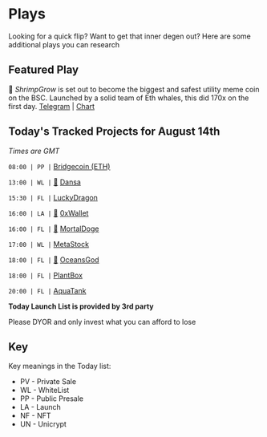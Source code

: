 
# Plays

Looking for a quick flip? Want to get that inner degen out? Here are some additional plays you can research

## Featured Play


🦐 *ShrimpGrow* is set out to become the biggest and safest utility meme coin on the BSC. Launched by a solid team of Eth whales, this did 170x on the first day.
[Telegram](https://t.me/ShrimpGrow) | [Chart](https://app.nexuscrypto.com/token/bsc/0x9b911e0efd7b7e9d781c8d20a6a6b32612ecea88)

## Today's Tracked Projects for August 14th
_Times are GMT_

`08:00 | PP |`  [Bridgecoin (ETH)](https://t.me/BridgeCoin_Official)

`13:00 | WL |` [📲](https://www.pinksale.finance/launchpad/0xFE42EB2edC1EE9432dFbEa867D945ba941AA4B55?chain=BSC) [Dansa](https://t.me/dansa_community)

`15:30 | FL |`  [LuckyDragon](https://t.me/LuckyDragonBSC)

`16:00 | LA |` [📲](https://www.pinksale.finance/launchpad/0x68d5917191526b3d56697d83ac139d47a3c533d2?chain=BSC) [0xWallet](https://t.me/ZeroX_Wallet)

`16:00 | FL |` [📲](https://www.pinksale.finance/launchpad/0xfD2Fa794d4152bbBC827df6AB446a85B1E78055E?chain=BSC) [MortalDoge](https://t.me/MortalDoge)

`17:00 | WL |`  [MetaStock](https://t.me/metastockportal)

`18:00 | FL |` [📲](https://www.pinksale.finance/launchpad/0x57Cf373d6AFC37Ba8C5f83f2bF64d8A0cA80f4f0?chain=BSC) [OceansGod](https://t.me/oceans_gods)

`18:00 | FL |`  [PlantBox](https://t.me/plantbox)

`20:00 | FL |`  [AquaTank](https://t.me/aquatankio)


**Today Launch List is provided by 3rd party**

Please DYOR and only invest what you can afford to lose

## Key
Key meanings in the Today list:

- PV - Private Sale
- WL - WhiteList
- PP - Public Presale
- LA - Launch
- NF - NFT
- UN - Unicrypt